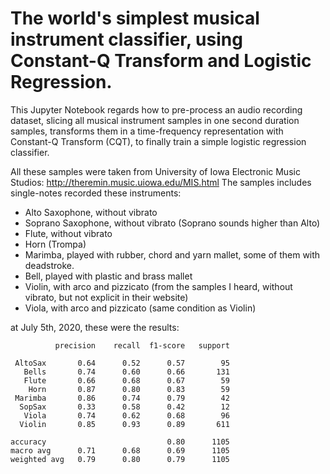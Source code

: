 # The world's simplest musical instrument classifier, using Constant-Q Transform and Logistic Regression.

This Jupyter Notebook regards how to pre-process an audio recording dataset, slicing all musical instrument samples in one second duration samples, transforms them in a time-frequency representation with Constant-Q Transform (CQT), to finally train a simple logistic regression classifier.

All these samples were taken from University of Iowa Electronic Music Studios: http://theremin.music.uiowa.edu/MIS.html
The samples includes single-notes recorded these instruments:
- Alto Saxophone, without vibrato
- Soprano Saxophone, without vibrato (Soprano sounds higher than Alto)
- Flute, without vibrato
- Horn (Trompa)
- Marimba, played with rubber, chord and yarn mallet, some of them with deadstroke.
- Bell, played with plastic and brass mallet
- Violin, with arco and pizzicato (from the samples I heard, without vibrato, but not explicit in their website)
- Viola, with arco and pizzicato (same condition as Violin)

at July 5th, 2020, these were the results:

              precision    recall  f1-score   support

     AltoSax       0.64      0.52      0.57        95
       Bells       0.74      0.60      0.66       131
       Flute       0.66      0.68      0.67        59
        Horn       0.87      0.80      0.83        59
     Marimba       0.86      0.74      0.79        42
      SopSax       0.33      0.58      0.42        12
       Viola       0.74      0.62      0.68        96
      Violin       0.85      0.93      0.89       611

    accuracy                           0.80      1105
    macro avg      0.71      0.68      0.69      1105
    weighted avg   0.79      0.80      0.79      1105
